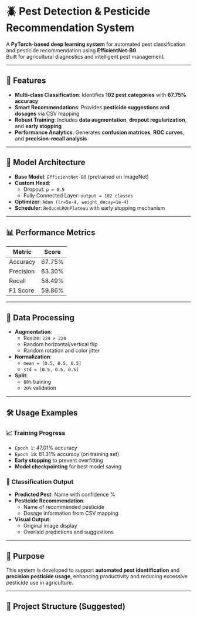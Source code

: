 # 🪲 Pest Detection & Pesticide Recommendation System

A **PyTorch-based deep learning system** for automated pest classification and pesticide recommendation using **EfficientNet-B0**.  
Built for agricultural diagnostics and intelligent pest management.

---

## 🚀 Features

- **Multi-class Classification**: Identifies **102 pest categories** with **67.75% accuracy**
- **Smart Recommendations**: Provides **pesticide suggestions and dosages** via CSV mapping
- **Robust Training**: Includes **data augmentation**, **dropout regularization**, and **early stopping**
- **Performance Analytics**: Generates **confusion matrices**, **ROC curves**, and **precision-recall analysis**

---

## 🧠 Model Architecture

- **Base Model**: `EfficientNet-B0` (pretrained on ImageNet)
- **Custom Head**:
  - Dropout: `p = 0.5`
  - Fully Connected Layer: `output = 102 classes`
- **Optimizer**: `Adam (lr=5e-4, weight_decay=1e-4)`
- **Scheduler**: `ReduceLROnPlateau` with early stopping mechanism

---

## 📊 Performance Metrics

| Metric     | Score   |
|------------|---------|
| Accuracy   | 67.75%  |
| Precision  | 63.30%  |
| Recall     | 58.49%  |
| F1 Score   | 59.86%  |

---

## 🧪 Data Processing

- **Augmentation**:
  - Resize: `224 × 224`
  - Random horizontal/vertical flip
  - Random rotation and color jitter
- **Normalization**:
  - `mean = [0.5, 0.5, 0.5]`
  - `std = [0.5, 0.5, 0.5]`
- **Split**:
  - `80%` training
  - `20%` validation

---

## 🛠️ Usage Examples

### 📈 Training Progress

- `Epoch 1`: 47.01% accuracy  
- `Epoch 10`: 81.31% accuracy (on training set)
- **Early stopping** to prevent overfitting
- **Model checkpointing** for best model saving

### 🧾 Classification Output

- **Predicted Pest**: Name with confidence %
- **Pesticide Recommendation**:
  - Name of recommended pesticide
  - Dosage information from CSV mapping
- **Visual Output**:
  - Original image display
  - Overlaid predictions and suggestions

---

## 🌾 Purpose

This system is developed to support **automated pest identification** and **precision pesticide usage**, enhancing productivity and reducing excessive pesticide use in agriculture.

---

## 📂 Project Structure (Suggested)


